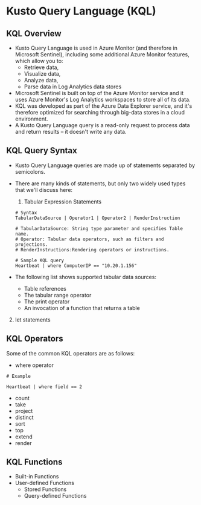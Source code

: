 # Kusto Query Language (KQL)

## KQL Overview

- Kusto Query Language is used in Azure Monitor (and therefore in Microsoft Sentinel), including some additional Azure Monitor features, which allow you to:
  - Retrieve data,
  - Visualize data,
  - Analyze data,
  - Parse data in Log Analytics data stores
- Microsoft Sentinel is built on top of the Azure Monitor service and it uses Azure Monitor's Log Analytics workspaces to store all of its data.
- KQL was developed as part of the Azure Data Explorer service, and it's therefore optimized for searching through big-data stores in a cloud environment.
- A Kusto Query Language query is a read-only request to process data and return results – it doesn't write any data.

## KQL Query Syntax

- Kusto Query Language queries are made up of statements separated by semicolons.
- There are many kinds of statements, but only two widely used types that we'll discuss here:

  1. Tabular Expression Statements

  ```
  # Syntax
  TabularDataSource | Operator1 | Operator2 | RenderInstruction

  # TabularDataSource: String type parameter and specifies Table name.
  # Operator: Tabular data operators, such as filters and projections.
  # RenderInstructions:Rendering operators or instructions.

  # Sample KQL query
  Heartbeat | where ComputerIP == "10.20.1.156"
  ```

- The following list shows supported tabular data sources:
  - Table references
  - The tabular range operator
  - The print operator
  - An invocation of a function that returns a table

2. let statements

## KQL Operators

Some of the common KQL operators are as follows:

- where operator

```
# Example

Heartbeat | where field == 2
```

- count
- take
- project
- distinct
- sort
- top
- extend
- render

## KQL Functions

- Built-in Functions
- User-defined Functions
  - Stored Functions
  - Query-defined Functions
